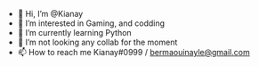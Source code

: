 - 👋 Hi, I’m @Kianay
- 👀 I’m interested in Gaming, and codding
- 🌱 I’m currently learning Python
- 💞️ I’m not looking any collab for the moment   
- 📫 How to reach me Kianay#0999 / bermaouinayle@gmail.com

<!---
Kianay/Kianay is a ✨ special ✨ repository because its `README.md` (this file) appears on your GitHub profile.
You can click the Preview link to take a look at your changes.
--->
